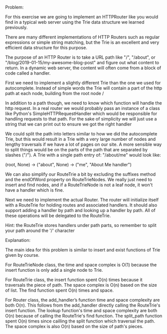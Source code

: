 Problem:

For this exercise we are going to implement an HTTPRouter like you would find in a typical web server using the Trie data structure we learned previously.

There are many different implementations of HTTP Routers such as regular expressions or simple string matching, but the Trie is an excellent and very efficient data structure for this purpose.

The purpose of an HTTP Router is to take a URL path like "/", "/about", or "/blog/2019-01-15/my-awesome-blog-post" and figure out what content to return. In a dynamic web server, the content will often come from a block of code called a handler.

First we need to implement a slightly different Trie than the one we used for autocomplete. Instead of simple words the Trie will contain a part of the http path at each node, building from the root node /

In addition to a path though, we need to know which function will handle the http request. In a real router we would probably pass an instance of a class like Python's SimpleHTTPRequestHandler which would be responsible for handling requests to that path. For the sake of simplicity we will just use a string that we can print out to ensure we got the right handler

We could split the path into letters similar to how we did the autocomplete Trie, but this would result in a Trie with a very large number of nodes and lengthy traversals if we have a lot of pages on our site. A more sensible way to split things would be on the parts of the path that are separated by slashes ("/"). A Trie with a single path entry of: "/about/me" would look like:

(root, None) -> ("about", None) -> ("me", "About Me handler")

We can also simplify our RouteTrie a bit by excluding the suffixes method and the endOfWord property on RouteTrieNodes. We really just need to insert and find nodes, and if a RouteTrieNode is not a leaf node, it won't have a handler which is fine.

Next we need to implement the actual Router. The router will initialize itself with a RouteTrie for holding routes and associated handlers. It should also support adding a handler by path and looking up a handler by path. All of these operations will be delegated to the RouteTrie.

Hint: the RouteTrie stores handlers under path parts, so remember to split your path around the '/' character

Explanation:

The main idea for this problem is similar to insert and exist functions
of Trie given by course.

For RouteTrieNode class, the time and space complex is O(1) because the insert
function is only add a single node to Trie.

For RouteTrie class, the insert function spent O(n) times because
it traversals the piece of path. The space complex is O(n) based on the size
of list. The find function spent O(n) times and space.

For Router class, the add_handler’s function time and space complexity are both O(n).
This follows from the add_handler directly calling the RouteTrie's insert function.
The lookup function's time and space complexity are both O(n) because of calling
the RouteTrie's find function. The split_path function spent O(n) times
since cailling the split function which traversal the path. The space complex
is also O(n) based on the size of path's pieces.
